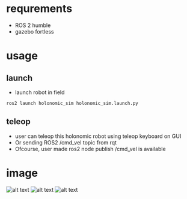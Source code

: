 # requrements
- ROS 2 humble
- gazebo fortless

# usage
## launch
- launch robot in field

`ros2 launch holonomic_sim holonomic_sim.launch.py`

## teleop
- user can teleop this holonomic robot using teleop keyboard on GUI
- Or sending ROS2 /cmd_vel topic from rqt
- Ofcourse, user made ros2 node publish /cmd_vel is available

# image
![alt text](https://github.com/OsawaKousei/holonomic/main/img/sim_img.png?raw=true)
![alt text](https://github.com/OsawaKousei/holonomic/main/img/rviz2_img.png?raw=true)
![alt text](https://github.com/OsawaKousei/holonomic/main/img/total_img.png?raw=true)